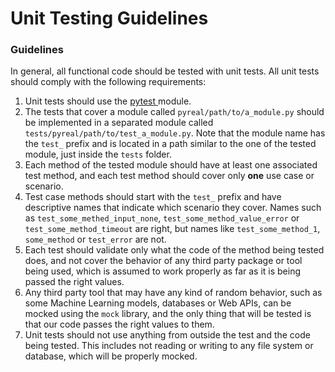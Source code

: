 # Unit Testing Guidelines

### Guidelines

In general, all functional code should be tested with unit tests. All unit tests should comply with the following requirements:

1. Unit tests should use the [pytest ](https://docs.pytest.org/en/7.1.x/)module.
2. The tests that cover a module called `pyreal/path/to/a_module.py` should be implemented in a separated module called `tests/pyreal/path/to/test_a_module.py`. Note that the module name has the `test_` prefix and is located in a path similar to the one of the tested module, just inside the `tests` folder.
3. Each method of the tested module should have at least one associated test method, and each test method should cover only **one** use case or scenario.
4. Test case methods should start with the `test_` prefix and have descriptive names that indicate which scenario they cover. Names such as `test_some_methed_input_none`, `test_some_method_value_error` or `test_some_method_timeout` are right, but names like `test_some_method_1`, `some_method` or `test_error` are not.
5. Each test should validate only what the code of the method being tested does, and not cover the behavior of any third party package or tool being used, which is assumed to work properly as far as it is being passed the right values.
6. Any third party tool that may have any kind of random behavior, such as some Machine Learning models, databases or Web APIs, can be mocked using the `mock` library, and the only thing that will be tested is that our code passes the right values to them.
7. Unit tests should not use anything from outside the test and the code being tested. This includes not reading or writing to any file system or database, which will be properly mocked.

